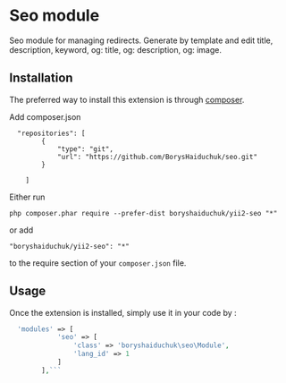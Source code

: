 Seo module
===
Seo module for managing redirects. Generate by template and edit title, description, keyword, og: title, og: description, og: image.

Installation
------------

The preferred way to install this extension is through [composer](http://getcomposer.org/download/).

Add composer.json
```
  "repositories": [
        {
            "type": "git",
            "url": "https://github.com/BorysHaiduchuk/seo.git"
        }

    ]
```
Either run

```
php composer.phar require --prefer-dist boryshaiduchuk/yii2-seo "*"
```

or add

```
"boryshaiduchuk/yii2-seo": "*"
```

to the require section of your `composer.json` file.


Usage
-----

Once the extension is installed, simply use it in your code by  :

```php
  'modules' => [
            'seo' => [
                'class' => 'boryshaiduchuk\seo\Module',
                'lang_id' => 1
            ]
        ],```